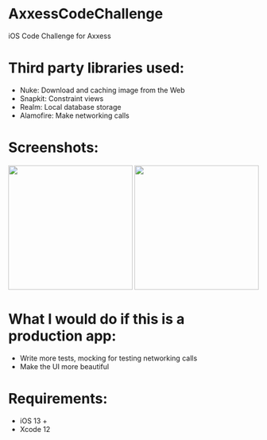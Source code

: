 # AxxessCodeChallenge
iOS Code Challenge for Axxess

# Third party libraries used:
  * Nuke: Download and caching image from the Web
  * Snapkit: Constraint views
  * Realm: Local database storage
  * Alamofire: Make networking calls
  
# Screenshots:
<img src="https://user-images.githubusercontent.com/50033125/111794682-dda84400-889c-11eb-8bbe-25b4c73035c8.png" width="250"> <img src="https://user-images.githubusercontent.com/50033125/111794458-a043b680-889c-11eb-9a0e-27635e6751d0.png" width="250"/>

# What I would do if this is a production app:
 * Write more tests, mocking for testing networking calls
 * Make the UI more beautiful

# Requirements:
  * iOS 13 + 
  * Xcode 12
 
  
